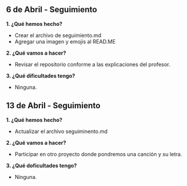 ## 6 de Abril - Seguimiento

**1. ¿Qué hemos hecho?**

- Crear el archivo de seguimiento.md
- Agregar una imagen y emojis al READ.ME

**2. ¿Qué vamos a hacer?**

- Revisar el repositorio conforme a las explicaciones del profesor.

**3. ¿Qué dificultades tengo?**

- Ninguna.

## 13 de Abril - Seguimiento

**1. ¿Qué hemos hecho?**

- Actualizar el archivo seguiminento.md

**2. ¿Qué vamos a hacer?**

- Participar en otro proyecto donde pondremos una canción y su letra.

**3. ¿Qué doficultades tengo?**

- Ninguna.
